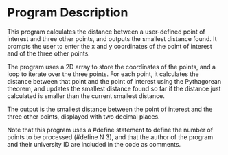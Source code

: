 # Program Description

This program calculates the distance between a user-defined point of interest and three other points, and outputs the smallest distance found. It prompts the user to enter the x and y coordinates of the point of interest and of the three other points.

The program uses a 2D array to store the coordinates of the points, and a loop to iterate over the three points. For each point, it calculates the distance between that point and the point of interest using the Pythagorean theorem, and updates the smallest distance found so far if the distance just calculated is smaller than the current smallest distance.

The output is the smallest distance between the point of interest and the three other points, displayed with two decimal places.

Note that this program uses a #define statement to define the number of points to be processed (#define N 3), and that the author of the program and their university ID are included in the code as comments.